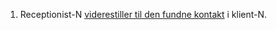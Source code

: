 1. Receptionist-N [viderestiller til den fundne kontakt](Use-case%3A-Sende-opkald-videre) i klient-N.
